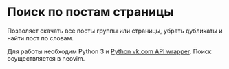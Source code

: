 # Поиск по постам страницы

Позволяет скачать все посты группы или страницы, убрать дубликаты
и найти пост по словам.

Для работы необходим Python 3 и [Python vk.com API wrapper](https://pypi.org/project/vk).
Поиск осуществляется в neovim.
